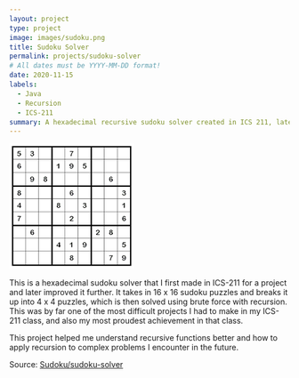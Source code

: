 ```yaml
---
layout: project
type: project
image: images/sudoku.png
title: Sudoku Solver
permalink: projects/sudoku-solver
# All dates must be YYYY-MM-DD format!
date: 2020-11-15
labels:
  - Java
  - Recursion
  - ICS-211
summary: A hexadecimal recursive sudoku solver created in ICS 211, later improved on.
---
```


<img class="ui medium right floated rounded image" src="../images/sudoku.png">

This is a hexadecimal sudoku solver that I first made in ICS-211 for a project and later improved it further. It takes in 16 x 16 sudoku puzzles and breaks it up into 4 x 4 puzzles, which is then solved using brute force with recursion. This was by far one of the most difficult projects I had to make in my ICS-211 class, and also my most proudest achievement in that class.

This project helped me understand recursive functions better and how to apply recursion to complex problems I encounter in the future.
 
Source: <a href="https://https://github.com/tonylong1314520/sudoku-solver"><i class="large github icon"></i>Sudoku/sudoku-solver</a>
